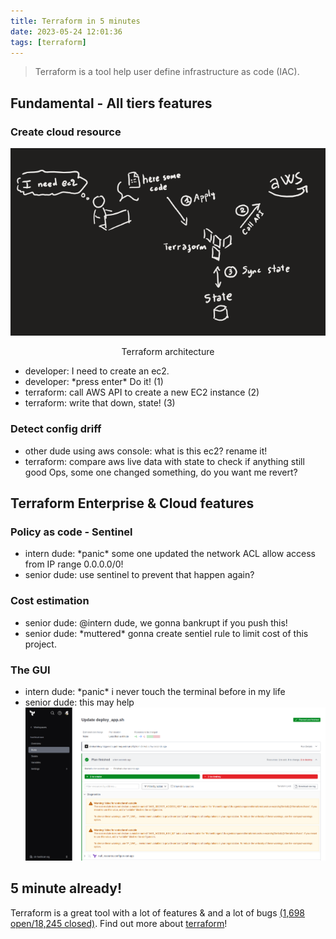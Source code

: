 ```yaml
---
title: Terraform in 5 minutes
date: 2023-05-24 12:01:36
tags: [terraform]
---
```

> Terraform is a tool help user define infrastructure as code (IAC).
## Fundamental - All tiers features
### Create cloud resource
![](images/terraform-in-5-minutes/tfc-flow.png)
<p style="text-align: center;">Terraform architecture</p>

* developer: I need to create an ec2. 
  <script src="https://gist.github.com/dinhanhhuy/246a7424d3c033414528a4fb992e6d70.js"></script>
* developer: \*press enter\* Do it! (1)
  <script src="https://gist.github.com/dinhanhhuy/9a435a8a156022a106b6247c04afa296.js"></script>
* terraform: call AWS API to create a new EC2 instance (2)
  <script src="https://gist.github.com/dinhanhhuy/dc9537cc4d750b395308a448d9411e55.js"></script>
* terraform: write that down, state! (3)
  <script src="https://gist.github.com/dinhanhhuy/eeb8feebad0b4eae1bddcd5abb89861a.js"></script>

### Detect config driff
* other dude using aws console: what is this ec2? rename it!
  <script src="https://gist.github.com/dinhanhhuy/0ceb3d1a7d68229b337a4365d59e5fe0.js"></script>
* terraform: compare aws live data with state to check if anything still good
  <script src="https://gist.github.com/dinhanhhuy/7b464880cd44530b5a605d4812c66446.js"></script>
  Ops, some one changed something, do you want me revert?
## Terraform Enterprise & Cloud features
### Policy as code - Sentinel
- intern dude: \*panic\* some one updated the network ACL allow access from IP range 0.0.0.0/0!
- senior dude: use sentinel to prevent that happen again?
  <script src="https://gist.github.com/dinhanhhuy/19b23d2e7ab9ada1afffa35b5d388f4e.js"></script>

### Cost estimation
- senior dude: @intern dude, we gonna bankrupt if you push this!
  <script src="https://gist.github.com/dinhanhhuy/556500d92ef12ea201a52543ff2e8c40.js"></script>
- senior dude: \*muttered\* gonna create sentiel rule to limit cost of this project.
### The GUI
- intern dude: \*panic\* i never touch the terminal before in my life
- senior dude: this may help
  ![](images/terraform-in-5-minutes/tr-cloud.png)
## 5 minute already!
Terraform is a great tool with a lot of features & and a lot of bugs [(1,698 open/18,245 closed)](https://github.com/hashicorp/terraform/issues). Find out more about <i class="fa fa-tag"></i> [terraform](http://whiteballs.tech/tags/terraform/)!